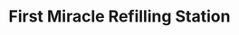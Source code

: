 ---
title: "First Miracle Refilling Station"
url: /davao-city/first-miracle-refilling-station/
shop: Wasser
---